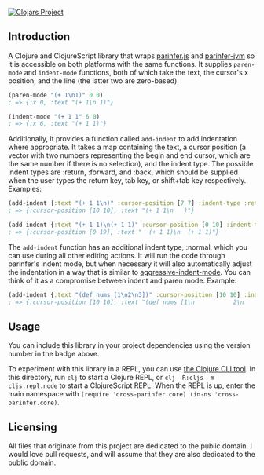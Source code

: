 [![Clojars Project](https://img.shields.io/clojars/v/cross-parinfer.svg)](https://clojars.org/cross-parinfer)

## Introduction

A Clojure and ClojureScript library that wraps [parinfer.js](https://github.com/shaunlebron/parinfer) and [parinfer-jvm](https://github.com/oakmac/parinfer-jvm) so it is accessible on both platforms with the same functions. It supplies `paren-mode` and `indent-mode` functions, both of which take the text, the cursor's x position, and the line (the latter two are zero-based).

```clojure
(paren-mode "(+ 1\n1)" 0 0)
; => {:x 0, :text "(+ 1\n 1)"}

(indent-mode "(+ 1 1" 6 0)
; => {:x 6, :text "(+ 1 1)"}
```

Additionally, it provides a function called `add-indent` to add indentation where appropriate. It takes a map containing the text, a cursor position (a vector with two numbers representing the begin and end cursor, which are the same number if there is no selection), and the indent type. The possible indent types are :return, :forward, and :back, which should be supplied when the user types the return key, tab key, or shift+tab key respectively. Examples:

```clojure
(add-indent {:text "(+ 1 1\n)" :cursor-position [7 7] :indent-type :return})
; => {:cursor-position [10 10], :text "(+ 1 1\n   )"}

(add-indent {:text "(+ 1 1)\n(+ 1 1)" :cursor-position [0 10] :indent-type :forward})
; => {:cursor-position [0 19], :text "  (+ 1 1)\n  (+ 1 1)"}
```

The `add-indent` function has an additional indent type, :normal, which you can use during all other editing actions. It will run the code through parinfer's indent mode, but when necessary it will also automatically adjust the indentation in a way that is similar to [aggressive-indent-mode](https://github.com/Malabarba/aggressive-indent-mode). You can think of it as a compromise between indent and paren mode. Example:

```clojure
(add-indent {:text "(def nums [1\n2\n3])" :cursor-position [10 10] :indent-type :normal})
; => {:cursor-position [10 10], :text "(def nums [1\n           2\n           3])"}
```

## Usage

You can include this library in your project dependencies using the version number in the badge above.

To experiment with this library in a REPL, you can use [the Clojure CLI tool](https://clojure.org/guides/getting_started#_clojure_installer_and_cli_tools). In this directory, run `clj` to start a Clojure REPL, or `clj -R:cljs -m cljs.repl.node` to start a ClojureScript REPL. When the REPL is up, enter the main namespace with `(require 'cross-parinfer.core) (in-ns 'cross-parinfer.core)`.

## Licensing

All files that originate from this project are dedicated to the public domain. I would love pull requests, and will assume that they are also dedicated to the public domain.
